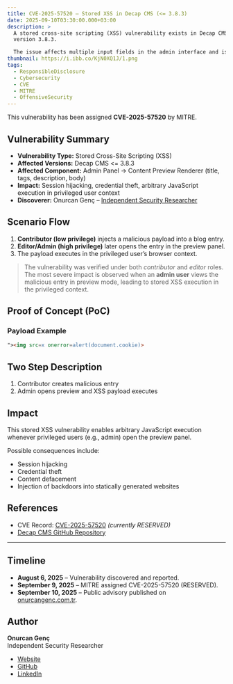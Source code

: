 ```yaml
---
title: CVE-2025-57520 – Stored XSS in Decap CMS (<= 3.8.3)
date: 2025-09-10T03:30:00.000+03:00
description: >
  A stored cross-site scripting (XSS) vulnerability exists in Decap CMS up to
  version 3.8.3.

  The issue affects multiple input fields in the admin interface and is triggered when a privileged user opens the content preview panel of a malicious entry.  
thumbnail: https://i.ibb.co/KjN0XQ1J/1.png
tags:
  - ResponsibleDisclosure
  - Cybersecurity
  - CVE
  - MITRE
  - OffensiveSecurity
---
```

This vulnerability has been assigned **CVE-2025-57520** by MITRE.

## Vulnerability Summary

* **Vulnerability Type:** Stored Cross-Site Scripting (XSS)  
* **Affected Versions:** Decap CMS <= 3.8.3  
* **Affected Component:** Admin Panel → Content Preview Renderer (title, tags, description, body)  
* **Impact:** Session hijacking, credential theft, arbitrary JavaScript execution in privileged user context  
* **Discoverer:** Onurcan Genç – [Independent Security Researcher](https://portfolio.onurcangenc.com.tr)

## Scenario Flow

1. **Contributor (low privilege)** injects a malicious payload into a blog entry.  
2. **Editor/Admin (high privilege)** later opens the entry in the preview panel.  
3. The payload executes in the privileged user’s browser context.  

> The vulnerability was verified under both *contributor* and *editor* roles.
> The most severe impact is observed when an **admin user** views the malicious entry in preview mode, leading to stored XSS execution in the privileged context.

## Proof of Concept (PoC)

### Payload Example

```html
"><img src=x onerror=alert(document.cookie)>
```

## Two Step Description

1. Contributor creates malicious entry
2. Admin opens preview and XSS payload executes

## Impact

This stored XSS vulnerability enables arbitrary JavaScript execution whenever privileged users (e.g., admin) open the preview panel.  

Possible consequences include:

* Session hijacking  
* Credential theft  
* Content defacement  
* Injection of backdoors into statically generated websites

## References

* CVE Record: [CVE-2025-57520](https://cve.mitre.org/cgi-bin/cvename.cgi?name=CVE-2025-57520) *(currently RESERVED)*  
* [Decap CMS GitHub Repository](https://github.com/decaporg/decap-cms)  

- - -

## Timeline

* **August 6, 2025** – Vulnerability discovered and reported.  
* **September 9, 2025** – MITRE assigned CVE-2025-57520 (RESERVED).  
* **September 10, 2025** – Public advisory published on [onurcangenc.com.tr](https://onurcangenc.com.tr).

## Author

**Onurcan Genç**\
Independent Security Researcher  

* [Website](https://onurcangenc.com.tr)  
* [GitHub](https://github.com/onurcangnc)  
* [LinkedIn](https://www.linkedin.com/in/onurcangenc/)
